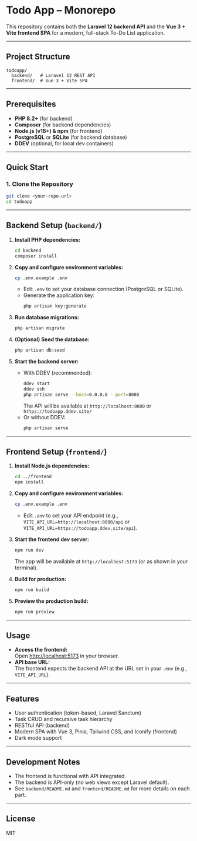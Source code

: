 # Todo App – Monorepo

This repository contains both the **Laravel 12 backend API** and the **Vue 3 + Vite frontend SPA** for a modern, full-stack To-Do List application.

---

## Project Structure

```
todoapp/
  backend/   # Laravel 12 REST API
  frontend/  # Vue 3 + Vite SPA
```

---

## Prerequisites

- **PHP 8.2+** (for backend)
- **Composer** (for backend dependencies)
- **Node.js (v18+) & npm** (for frontend)
- **PostgreSQL** or **SQLite** (for backend database)
- **DDEV** (optional, for local dev containers)

---

## Quick Start

### 1. Clone the Repository

```bash
git clone <your-repo-url>
cd todoapp
```

---

## Backend Setup (`backend/`)

1. **Install PHP dependencies:**
   ```bash
   cd backend
   composer install
   ```

2. **Copy and configure environment variables:**
   ```bash
   cp .env.example .env
   ```
   - Edit `.env` to set your database connection (PostgreSQL or SQLite).
   - Generate the application key:
     ```bash
     php artisan key:generate
     ```

3. **Run database migrations:**
   ```bash
   php artisan migrate
   ```

4. **(Optional) Seed the database:**
   ```bash
   php artisan db:seed
   ```

5. **Start the backend server:**
   - With DDEV (recommended):
     ```bash
     ddev start
     ddev ssh
     php artisan serve --host=0.0.0.0 --port=8080
     ```
     The API will be available at `http://localhost:8080` or `https://todoapp.ddev.site/`
   - Or without DDEV:
     ```bash
     php artisan serve
     ```

---

## Frontend Setup (`frontend/`)

1. **Install Node.js dependencies:**
   ```bash
   cd ../frontend
   npm install
   ```

2. **Copy and configure environment variables:**
   ```bash
   cp .env.example .env
   ```
   - Edit `.env` to set your API endpoint (e.g., `VITE_API_URL=http://localhost:8080/api` or `VITE_API_URL=https://todoapp.ddev.site/api`).

3. **Start the frontend dev server:**
   ```bash
   npm run dev
   ```
   The app will be available at `http://localhost:5173` (or as shown in your terminal).

4. **Build for production:**
   ```bash
   npm run build
   ```

5. **Preview the production build:**
   ```bash
   npm run preview
   ```

---

## Usage

- **Access the frontend:**  
  Open [http://localhost:5173](http://localhost:5173) in your browser.
- **API base URL:**  
  The frontend expects the backend API at the URL set in your `.env` (e.g., `VITE_API_URL`).

---

## Features

- User authentication (token-based, Laravel Sanctum)
- Task CRUD and recursive task hierarchy
- RESTful API (backend)
- Modern SPA with Vue 3, Pinia, Tailwind CSS, and Iconify (frontend)
- Dark mode support

---

## Development Notes

- The frontend is functional with API integrated.
- The backend is API-only (no web views except Laravel default).
- See `backend/README.md` and `frontend/README.md` for more details on each part.

---

## License

MIT
